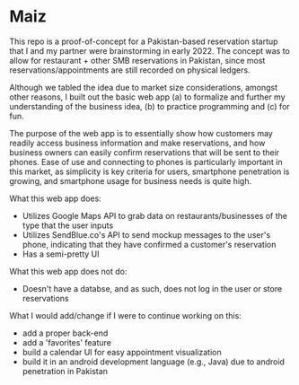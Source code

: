 # Maiz

This repo is a proof-of-concept for a Pakistan-based reservation startup that I and my partner were brainstorming in early 2022. The concept was to allow for restaurant + other SMB reservations in Pakistan, since most reservations/appointments are still recorded on physical ledgers. 

Although we tabled the idea due to market size considerations, amongst other reasons, I built out the basic web app (a) to formalize and further my understanding of the business idea, (b) to practice programming and (c) for fun.

The purpose of the web app is to essentially show how customers may readily access business information and make reservations, and how business owners can easily confirm reservations that will be sent to their phones. Ease of use and connecting to phones is particularly important in this market, as simplicity is key criteria for users, smartphone penetration is growing, and smartphone usage for business needs is quite high. 

What this web app does:
- Utilizes Google Maps API to grab data on restaurants/businesses of the type that the user inputs
- Utilizes SendBlue.co's API to send mockup messages to the user's phone, indicating that they have confirmed a customer's reservation
- Has a semi-pretty UI

What this web app does not do:
- Doesn't have a databse, and as such, does not log in the user or store reservations

What I would add/change if I were to continue working on this:
- add a proper back-end
- add a 'favorites' feature
- build a calendar UI for easy appointment visualization
- build it in an android development language (e.g., Java) due to android penetration in Pakistan
